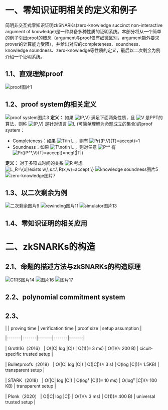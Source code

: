 # 一、零知识证明相关的定义和例子
简明非交互式零知识证明zkSNARKs(zero-knowledge succinct non-interactive argument of knowledge)是一种具备多种性质的证明系统。本部分将从一个简单的例子引出proof的概念（argument与proof仅有细微区别，argument额外要求prover的计算能力受限），并给出对应的completeness、soundness、knowledge soundness、zero-knowledge等性质的定义，最后以二次剩余为例介绍一个证明系统。
## 1.1、直观理解proof
![](./图片1.png "proof图片1")
## 1.2、proof system的相关定义
![](./图片3.png "proof system图片3")
**定义：** 如果 <img src="https://www.zhihu.com/equation?tex=(P,V)" alt="(P,V)" class="ee_img tr_noresize" eeimg="1"> 满足下面两条性质，且 <img src="https://www.zhihu.com/equation?tex=V" alt="V" class="ee_img tr_noresize" eeimg="1"> 是PPT的算法，则称 <img src="https://www.zhihu.com/equation?tex=(P,V)" alt="(P,V)" class="ee_img tr_noresize" eeimg="1"> 是针对语言 <img src="https://www.zhihu.com/equation?tex=L" alt="L" class="ee_img tr_noresize" eeimg="1"> (可简单理解为命题成立的集合)的proof system：
+ Completeness：如果 <img src="https://www.zhihu.com/equation?tex=T\in L" alt="T\in L" class="ee_img tr_noresize" eeimg="1"> ，则有 <img src="https://www.zhihu.com/equation?tex=Pr((P,V)(T)=accept)=1" alt="Pr((P,V)(T)=accept)=1" class="ee_img tr_noresize" eeimg="1"> 
+ Soundness：如果 <img src="https://www.zhihu.com/equation?tex=T\notin L" alt="T\notin L" class="ee_img tr_noresize" eeimg="1"> ，则对任意 <img src="https://www.zhihu.com/equation?tex=P^*" alt="P^*" class="ee_img tr_noresize" eeimg="1">  有 <img src="https://www.zhihu.com/equation?tex=Pr((P^*,V)(T)=accept)=negl(|T|)" alt="Pr((P^*,V)(T)=accept)=negl(|T|)" class="ee_img tr_noresize" eeimg="1"> 

**定义：** 对于多项式时间的关系 <img src="https://www.zhihu.com/equation?tex=R" alt="R" class="ee_img tr_noresize" eeimg="1"> 考虑 <img src="https://www.zhihu.com/equation?tex=L_R=\{x|\exists w,\ s.t.\ R(x,w)=accept \}" alt="L_R=\{x|\exists w,\ s.t.\ R(x,w)=accept \}" class="ee_img tr_noresize" eeimg="1"> 
![](./图片5.png "knowledge soundness图片5")
![](./图片7.png "zero-knowledge图片7")
## 1.3、以二次剩余为例
![](./图片9.png "二次剩余图片9")
![](./图片11.png "rewinding图片11")
![](./图片13.png "simulator图片13")
## 1.4、零知识证明的相关应用

# 二、zkSNARKs的构造

## 2.1、命题的描述方法与zkSNARKs的构造原理
![](./图片14.png "C1RS图片14")
![](./图片16.png "图片16")
![](./图片17.png "图片17")
## 2.2、polynomial commitment system
## 2.3、


|  | proving time | verification time | proof size | setup assumption |

|-------|-------|-------|-------|-------|

| Groth16（2016） | O(\|C\| log \|C\|) | O(1)(≈ 3 ms) | O(1)(≈ 200 B) | cicuit-specific trusted setup |

| Bulletproofs（2018） | O(\|C\| log \|C\|) | O(\|C\|)(≈ 3 s) | O(log \|C\|)(≈ 1.5KB) | transparent setup |

| STARK（2018） | O(\|C\| log \|C\|) | O(log² \|C\|)(≈ 10 ms) | O(log² \|C\|)(≈ 100 KB) | transparent setup |

| Plonk（2020） | O(\|C\| log \|C\|) | O(1)(≈ 3 ms) | O(1)(≈ 400 B) | universal trusted setup |